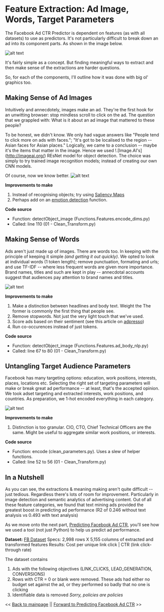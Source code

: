 # Feature Extraction: Ad Image, Words, Target Parameters

The Facebook Ad CTR Predictor is dependent on features (as with all datasets) to use as predictors. It's not particularly difficult to break down an ad into its component parts. As shown in the image below. 

![alt text](https://github.com/skybe077/Facebook_Ad_CTR_predictor/blob/master/images/features.JPG "Features to Extract and Make Sense of")

It's fairly simple as a concept. But finding meaningful ways to extract and then make sense of the extractions are harder questions. 

So, for each of the components, I'll outline how it was done with big ol' graphics too. 


## Making Sense of Ad Images

Intuitively and annecdotely, images make an ad. They're the first hook for an unwitting browser: stop mindless scroll to click on the ad. The question that we grappled with: What is it about an ad image that mattered to these people? 

To be honest, we didn't know. We only had vague answers like "People tend to click more on ads with faces."; "It's got to be localised to the region -- Asian faces for Asian places." Logically, we came to a conclusion -- maybe it's the items that matter in the image. Hence we used !.[Image.AI's] (http://imageai.org/) REsNet model for object detection. The choice was simply to try trained image recognition models; instead of creating our own CNN models. 

Of course, now we know better.
![alt text](https://github.com/skybe077/Facebook_Ad_CTR_predictor/blob/master/images/Images.JPG "Image.AI object recognition of pre-trained objects in an adset")

**Improvements to make**
1. Instead of recognising objects; try using [Saliency Maps](https://github.com/skybe077/Facebook_Ad_CTR_predictor/blob/master/images/saliency%20maps.jpg)
2. Perhaps add on an [emotion detection](https://azure.microsoft.com/en-us/blog/face-and-emotion-detection/) function. 

**Code source**
* Function: detectObject_image (Functions.Features.encode_dims.py)
* Called: line 110 (01 - Clean_Transform.py)

## Making Sense of Words 
Ads aren't just made up of images. There are words too. In keeping with the principle of keeping it simple *(and getting it out quickly)*. We opted to look at individual words (1 token length); remove punctuation, formating and urls; and use TF-IDF -- where less frequent words are given more importance. Brand names, titles and such are kept in play -- annecdotal accounts suggest that audiences pay attention to brand names and titles.   

![alt text](https://github.com/skybe077/Facebook_Ad_CTR_predictor/blob/master/images/Words.JPG "Make sense of words in ad copy")

**Improvements to make**
1. Make a distinction between headlines and body text. Weight the  The former is commonly the first thing that people see. 
2. Remove stopwords. Not just the very light touch that we've used.   
3. Score ads based on their sentiment (see this article on [adpresso](https://adespresso.com/blog/facebook-ad-copy-sentiment-analysis/))
4. Run co-occurences instead of just tokens. 

**Code source**
* Function: detectObject_image (Functions.Features.ad_body_nlp.py)
* Called: line 67 to 80 (01 - Clean_Transform.py)


## Untangling Target Audience Parameters  

Facebook has many targeting options: education, work positions, interests, places, locations etc. Selecting the right set of targeting parameters will make or break great ad performance -- at least, that's the accepted opinion. We took adset targeting and extracted interests, work positions, and countries. As preparation, we 1-hot encoded everything in each category. 

![alt text](https://github.com/skybe077/Facebook_Ad_CTR_predictor/blob/master/images/Parameters.JPG "Make sense of Facebook's Targeting Parameters")

**Improvements to make**
1. Distinction is too granular. CIO, CTO, Chief Technical Officers are the same. Might be useful to aggregate similar work positions, or interests.  

**Code source**
* Function: encode (clean_parameters.py). Uses a slew of helper functions.
* Called: line 52 to 56 (01 - Clean_Transform.py)

## In a Nutshell
As you can see, the extractions & meaning making aren't quite difficult -- just tedious. Regardless there's lots of room for improvement. Particularly in image detection and semantic analytics of advertising content. Out of all these feature categories, we found that text mining ads provided the greatest boost in predicting ad performance (R2 of 0.246 without text analysis vs 0.493 with text analysis)  

As we move onto the next part, [Predicting Facebook Ad CTR](https://github.com/skybe077/Facebook_Ad_CTR_predictor/blob/master/Predicting%20CTR.md), you'll see how we used a tool (not just Python) to help us predict ad performance. 

**Dataset:** [FB Dataset](https://github.com/skybe077/Facebook_Ad_CTR_predictor/tree/master/Datasets)
Specs: 2,998 rows X 5,155 columns of extracted and transformed features 
Results: Cost per unique link click	| CTR (link click-through rate)

The dataset contains
1. Ads with the following objectives (LINK_CLICKS, LEAD_GENERATION, CONVERSIONS)
2. Rows with CTR = 0 or blank were removed. These ads had either no budget set against the ad, or they performed so badly that no one is clicking
3. Identifiable data is removed *Sorry, policies are policies*

<< [Back to mainpage](https://github.com/skybe077/Facebook_Ad_CTR_predictor) || [Forward to Predicting Facebook Ad CTR](https://github.com/skybe077/Facebook_Ad_CTR_predictor/blob/master/Predicting%20CTR.md) >>

